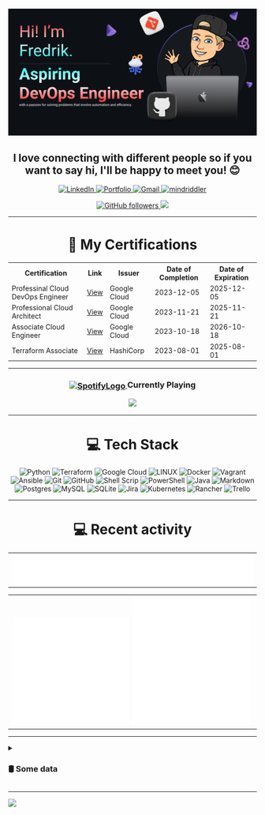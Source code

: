 ![Make your README](assets/banner.png)

<h2 align="center"><b>I love connecting with different people</b> so if you want to say <b>hi, I'll be happy to meet you!</b> 😊</h2>

<p align="center">
  
  <a href="https://linkedin.com/in/fredrik-m/">
    <img src="https://img.shields.io/badge/-LinkedIn-blue?style=for-the-badge&logo=Linkedin&logoColor=white&link=https://linkedin.com/in/fredrik-m/" alt="LinkedIn">
  </a>
  <a href="https://fredrikm.dev">
    <img src="https://img.shields.io/badge/Portfolio-blue?style=for-the-badge&logo=About.me&logoColor=white" alt="Portfolio">
  </a>
  <a href="mailto:fredrikmagnusson3@gmail.com">
    <img src="https://img.shields.io/badge/-fredrikmagnusson3@gmail.com-red?style=for-the-badge&logo=gmail&logoColor=white" alt="Gmail">
  </a>
  <a href="https://discordapp.com/users/225341664787562496">
    <img src="https://img.shields.io/badge/-mindriddler-blue?style=for-the-badge&logo=discord&logoColor=white" alt="mindriddler">
  </a>
</p>

<p align="center">
  <a href="https://github.com/mindriddler">
    <img src="https://img.shields.io/github/followers/mindriddler?label=Follow&style=for-the-badge" alt="GitHub followers">
  </a>
  <img src="https://komarev.com/ghpvc/?username=mindriddler&style=for-the-badge" alt"Profile Views">
</p>

<hr>

<h1 align="center">📜 My Certifications</h1>
<div align="center">
  <table>
    <tr>
      <th>Certification</th>
      <th>Link</th>
      <th>Issuer</th>
      <th>Date of Completion</th>
      <th>Date of Expiration</th>
    </tr>
    <tr>
      <td>Professinal Cloud DevOps Engineer</td>
      <td><a href="https://google.accredible.com/422cc724-bc7d-4b33-9e36-3c9abbe3769f">View</a></td>
      <td>Google Cloud</td>
      <td>2023-12-05</td>
      <td>2025-12-05</td>
    </tr>
    <tr>
      <td>Professional Cloud Architect</td>
      <td><a href="https://google.accredible.com/41964977-f869-4726-93d0-182e54261d43">View</a></td>
      <td>Google Cloud</td>
      <td>2023-11-21</td>
      <td>2025-11-21</td>
    </tr>
    <tr>
      <td>Associate Cloud Engineer</td>
      <td><a href="https://google.accredible.com/64f0fb14-bbff-4162-b770-2b7dd8f1c586">View</a></td>
      <td>Google Cloud</td>
      <td>2023-10-18</td>
      <td>2026-10-18</td>
    </tr>
    <tr>
      <td>Terraform Associate</td>
      <td><a href="https://www.credly.com/badges/e2eb1846-4eb6-4d2d-ab6c-69b677d0f57e">View</a></td>
      <td>HashiCorp</td>
      <td>2023-08-01</td>
      <td>2025-08-01</td>
    </tr>
  </table>
</div>

<hr>

<div align="center">
    <h3>
        <a href="https://emoji.gg/emoji/SpotifyLogo">
            <img src="https://cdn3.emoji.gg/emojis/SpotifyLogo.png" alt="SpotifyLogo" width="30" style="vertical-align: middle;">
        </a>
        Currently Playing
    </h3>
    <a href="https://open.spotify.com/playlist/62RKQoCghY0ZJ4hK3Tmq9c?si=6a9b1c5833734776">
        <img src="https://spotify-github-profile.vercel.app/api/view?uid=johannahedlund&cover_image=true&theme=natemoo-re&show_offline=true&background_color=121212&interchange=false&bar_color=53b14f&bar_color_cover=false">
    </a>
</div>
<hr>

<h1 align="center">💻 Tech Stack</h1>
<p align="center">
  <img src="https://img.shields.io/badge/python-3670A0?style=for-the-badge&logo=python&logoColor=ffdd54" alt="Python">
  <img src="https://img.shields.io/badge/terraform-%235835CC.svg?style=for-the-badge&logo=terraform&logoColor=white" alt="Terraform">
  <img src="https://img.shields.io/badge/Google%20Cloud-%234285F4.svg?style=for-the-badge&logo=google-cloud&logoColor=white" alt="Google Cloud">
  <img src="https://img.shields.io/badge/Linux-FCC624?style=for-the-badge&logo=linux&logoColor=black" alt="LINUX">
  <img src="https://img.shields.io/badge/docker-%230db7ed.svg?style=for-the-badge&logo=docker&logoColor=white" alt="Docker">
  <img src="https://img.shields.io/badge/vagrant-%231563FF.svg?style=for-the-badge&logo=vagrant&logoColor=white" alt="Vagrant">
  <img src="https://img.shields.io/badge/ansible-%231A1918.svg?style=for-the-badge&logo=ansible&logoColor=white" alt="Ansible">
  <img src="https://img.shields.io/badge/git-%23F05033.svg?style=for-the-badge&logo=git&logoColor=white" alt="Git">
  <img src="https://img.shields.io/badge/github-%23121011.svg?style=for-the-badge&logo=github&logoColor=white" alt="GitHub">
  <img src="https://img.shields.io/badge/shell_script-%23121011.svg?style=for-the-badge&logo=gnu-bash&logoColor=white" alt="Shell Scrip">
  <img src="https://img.shields.io/badge/PowerShell-%235391FE.svg?style=for-the-badge&logo=powershell&logoColor=white" alt="PowerShell">
  <img src="https://img.shields.io/badge/java-%23ED8B00.svg?style=for-the-badge&logo=openjdk&logoColor=white" alt="Java">
  <img src="https://img.shields.io/badge/markdown-%23000000.svg?style=for-the-badge&logo=markdown&logoColor=white" alt="Markdown">    
  <img src="https://img.shields.io/badge/postgres-%23316192.svg?style=for-the-badge&logo=postgresql&logoColor=white" alt="Postgres">
  <img src="https://img.shields.io/badge/mysql-%2300f.svg?style=for-the-badge&logo=mysql&logoColor=white" alt="MySQL">
  <img src="https://img.shields.io/badge/sqlite-%2307405e.svg?style=for-the-badge&logo=sqlite&logoColor=white" alt="SQLite">
  <img src="https://img.shields.io/badge/jira-%230A0FFF.svg?style=for-the-badge&logo=jira&logoColor=white" alt="Jira">
  <img src="https://img.shields.io/badge/kubernetes-%23326ce5.svg?style=for-the-badge&logo=kubernetes&logoColor=white" alt="Kubernetes">
  <img src="https://img.shields.io/badge/rancher-%230075A8.svg?style=for-the-badge&logo=rancher&logoColor=white" alt="Rancher">
  <img src="https://img.shields.io/badge/Trello-%23026AA7.svg?style=for-the-badge&logo=Trello&logoColor=white" alt="Trello">
</p>

<hr>

<h1 align="center">💻 Recent activity</h1>
<div align="center">
  <table width="100%">
    <tr>
        <td>
          <img src="assets/metrics.plugin.code.svg">
        </td>
    </tr>
  </table>
</div>

<table width="100%">
    <tr>
        <td>
            <img src="assets/metrics.plugin.activity.svg" width="49%">
            <img src="assets/metrics.plugin.stars.svg" width="49%">
        </td>
    </tr>
</table>
<hr>

<details>
  <summary><h3>🛢️ Some data</h3></summary>
  <table align="center" width="100%">
    <tr>
      <td>
        <img src="assets/metrics.svg" width="100%">
      </td>
    </tr>
  </table>

  <!--START_SECTION:waka-->
**I'm an Early 🐤** 

```text
🌞 Morning                383 commits         ███░░░░░░░░░░░░░░░░░░░░░░   12.29 % 
🌆 Daytime                1259 commits        ██████████░░░░░░░░░░░░░░░   40.39 % 
🌃 Evening                972 commits         ████████░░░░░░░░░░░░░░░░░   31.18 % 
🌙 Night                  503 commits         ████░░░░░░░░░░░░░░░░░░░░░   16.14 % 
```
📅 **I'm Most Productive on Wednesday** 

```text
Monday                   609 commits         █████░░░░░░░░░░░░░░░░░░░░   19.54 % 
Tuesday                  236 commits         ██░░░░░░░░░░░░░░░░░░░░░░░   07.57 % 
Wednesday                893 commits         ███████░░░░░░░░░░░░░░░░░░   28.65 % 
Thursday                 186 commits         █░░░░░░░░░░░░░░░░░░░░░░░░   05.97 % 
Friday                   326 commits         ███░░░░░░░░░░░░░░░░░░░░░░   10.46 % 
Saturday                 325 commits         ███░░░░░░░░░░░░░░░░░░░░░░   10.43 % 
Sunday                   542 commits         ████░░░░░░░░░░░░░░░░░░░░░   17.39 % 
```


📊 **This Week I Spent My Time On** 

```text
🕑︎ Time Zone: Europe/Stockholm

💬 Programming Languages: 
Bash                     10 hrs 26 mins      ██████████░░░░░░░░░░░░░░░   41.78 % 
Python                   9 hrs 4 mins        █████████░░░░░░░░░░░░░░░░   36.26 % 
TOML                     1 hr 32 mins        ██░░░░░░░░░░░░░░░░░░░░░░░   06.17 % 
Terraform                1 hr 23 mins        █░░░░░░░░░░░░░░░░░░░░░░░░   05.54 % 
Git                      1 hr 2 mins         █░░░░░░░░░░░░░░░░░░░░░░░░   04.15 % 

🔥 Editors: 
VS Code                  22 hrs 8 mins       ██████████████████████░░░   88.57 % 
Micro                    2 hrs 51 mins       ███░░░░░░░░░░░░░░░░░░░░░░   11.43 % 

🐱‍💻 Projects: 
learningbank-bigquery-imp14 hrs 55 mins      ███████████████░░░░░░░░░░   59.71 % 
advent-of-code           4 hrs 42 mins       █████░░░░░░░░░░░░░░░░░░░░   18.82 % 
agresso-to-bigquery-impor2 hrs 20 mins       ██░░░░░░░░░░░░░░░░░░░░░░░   09.36 % 
Unknown Project          1 hr 48 mins        ██░░░░░░░░░░░░░░░░░░░░░░░   07.23 % 
ExamTopicsQuizMaker      37 mins             █░░░░░░░░░░░░░░░░░░░░░░░░   02.53 % 
```

**I Mostly Code in Python** 

```text
Python                   15 repos            ██████████████░░░░░░░░░░░   57.69 % 
HCL                      4 repos             ████░░░░░░░░░░░░░░░░░░░░░   15.38 % 
Java                     3 repos             ███░░░░░░░░░░░░░░░░░░░░░░   11.54 % 
JavaScript               2 repos             ██░░░░░░░░░░░░░░░░░░░░░░░   07.69 % 
PHP                      1 repo              █░░░░░░░░░░░░░░░░░░░░░░░░   03.85 % 
```




 Last Updated on 09/12/2023 22:10:38 UTC
<!--END_SECTION:waka-->
DISCLAIMER: Top languages does not indicate my skill level or anything like that. It is just a metric of which languages have been hosted by me on GitHub based on the usage across repositories. There are others which I haven't put up on GitHub.
</details>

---


![](https://hit.yhype.me/github/profile?user_id=112268732)
